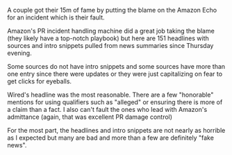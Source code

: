 A couple got their 15m of fame by putting the blame on the Amazon Echo for an incident which is their fault.

Amazon's PR incident handling machine did a great job taking the blame (they likely have a top-notch playbook)
but here are 151 headlines with sources and intro snippets pulled from news summaries since Thursday evening. 

Some sources do not have intro snippets and some sources have more than one entry since there were updates or
they were just capitalizing on fear to get clicks for eyeballs.

Wired's headline was the most reasonable. There are a few "honorable" mentions for using qualifiers such as "alleged" or
ensuring there is more of a claim than a fact. I also can't fault the ones who lead with Amazon's admittance (again,
that was excellent PR damage control)

For the most part, the headlines and intro snippets are not nearly as horrible as I expected but many are bad and more than
a few are definitely "fake news".
